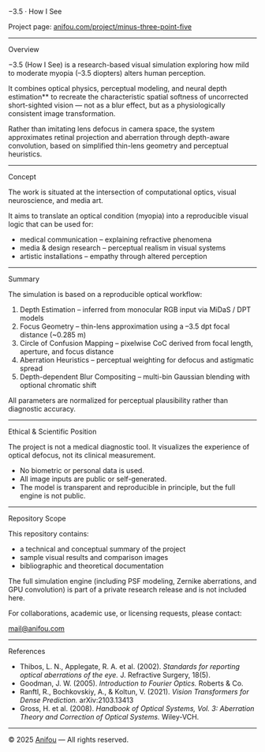−3.5 · How I See

Project page: [anifou.com/project/minus-three-point-five](https://www.anifou.com/project/minus-three-point-five)

---

Overview

−3.5 (How I See) is a research-based visual simulation exploring how mild to moderate myopia (–3.5 diopters) alters human perception.  

It combines optical physics, perceptual modeling, and neural depth estimation** to recreate the characteristic spatial softness of uncorrected short-sighted vision — not as a blur effect, but as a physiologically consistent image transformation.

Rather than imitating lens defocus in camera space, the system approximates retinal projection and aberration through depth-aware convolution, based on simplified thin-lens geometry and perceptual heuristics.

---

Concept

The work is situated at the intersection of computational optics, visual neuroscience, and media art.  

It aims to translate an optical condition (myopia) into a reproducible visual logic that can be used for:

- medical communication – explaining refractive phenomena  
- media & design research – perceptual realism in visual systems  
- artistic installations – empathy through altered perception  

---

Summary

The simulation is based on a reproducible optical workflow:

1. Depth Estimation – inferred from monocular RGB input via MiDaS / DPT models  
2. Focus Geometry – thin-lens approximation using a –3.5 dpt focal distance (~0.285 m)  
3. Circle of Confusion Mapping – pixelwise CoC derived from focal length, aperture, and focus distance  
4. Aberration Heuristics – perceptual weighting for defocus and astigmatic spread  
5. Depth-dependent Blur Compositing – multi-bin Gaussian blending with optional chromatic shift  

All parameters are normalized for perceptual plausibility rather than diagnostic accuracy.

---

Ethical & Scientific Position

The project is not a medical diagnostic tool. It visualizes the experience of optical defocus, not its clinical measurement.

- No biometric or personal data is used.  
- All image inputs are public or self-generated.  
- The model is transparent and reproducible in principle, but the full engine is not public.

---

Repository Scope

This repository contains:
- a technical and conceptual summary of the project  
- sample visual results and comparison images  
- bibliographic and theoretical documentation

The full simulation engine (including PSF modeling, Zernike aberrations, and GPU convolution) 
is part of a private research release and is not included here.

For collaborations, academic use, or licensing requests, please contact:

mail@anifou.com

---

References

- Thibos, L. N., Applegate, R. A. et al. (2002). *Standards for reporting optical aberrations of the eye.* J. Refractive Surgery, 18(5).  
- Goodman, J. W. (2005). *Introduction to Fourier Optics.* Roberts & Co.  
- Ranftl, R., Bochkovskiy, A., & Koltun, V. (2021). *Vision Transformers for Dense Prediction.* arXiv:2103.13413  
- Gross, H. et al. (2008). *Handbook of Optical Systems, Vol. 3: Aberration Theory and Correction of Optical Systems.* Wiley-VCH.  

---

© 2025 [Anifou](https://www.anifou.com) — All rights reserved.  
